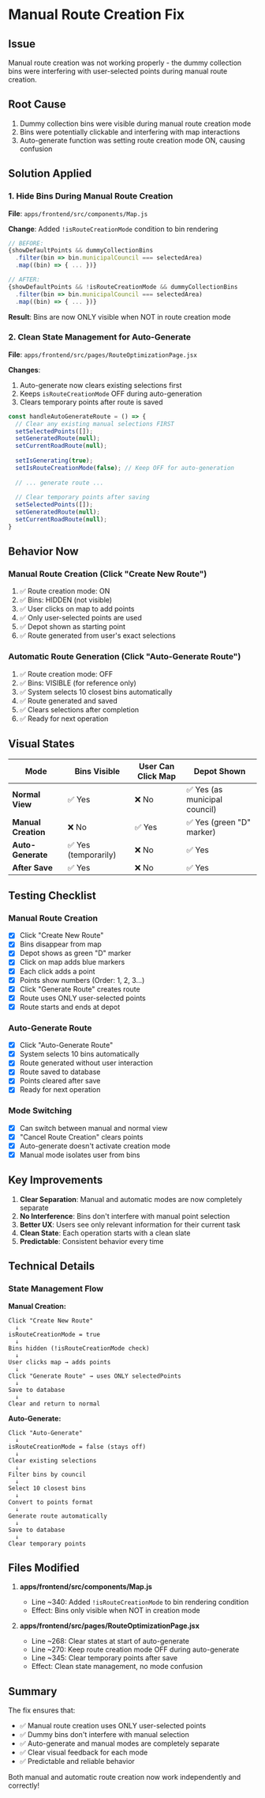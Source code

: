# Manual Route Creation Fix

## Issue
Manual route creation was not working properly - the dummy collection bins were interfering with user-selected points during manual route creation.

## Root Cause
1. Dummy collection bins were visible during manual route creation mode
2. Bins were potentially clickable and interfering with map interactions
3. Auto-generate function was setting route creation mode ON, causing confusion

## Solution Applied

### 1. Hide Bins During Manual Route Creation
**File**: `apps/frontend/src/components/Map.js`

**Change**: Added `!isRouteCreationMode` condition to bin rendering
```javascript
// BEFORE:
{showDefaultPoints && dummyCollectionBins
  .filter(bin => bin.municipalCouncil === selectedArea)
  .map((bin) => { ... })}

// AFTER:
{showDefaultPoints && !isRouteCreationMode && dummyCollectionBins
  .filter(bin => bin.municipalCouncil === selectedArea)
  .map((bin) => { ... })}
```

**Result**: Bins are now ONLY visible when NOT in route creation mode

### 2. Clean State Management for Auto-Generate
**File**: `apps/frontend/src/pages/RouteOptimizationPage.jsx`

**Changes**:
1. Auto-generate now clears existing selections first
2. Keeps `isRouteCreationMode` OFF during auto-generation
3. Clears temporary points after route is saved

```javascript
const handleAutoGenerateRoute = () => {
  // Clear any existing manual selections FIRST
  setSelectedPoints([]);
  setGeneratedRoute(null);
  setCurrentRoadRoute(null);
  
  setIsGenerating(true);
  setIsRouteCreationMode(false); // Keep OFF for auto-generation
  
  // ... generate route ...
  
  // Clear temporary points after saving
  setSelectedPoints([]);
  setGeneratedRoute(null);
  setCurrentRoadRoute(null);
}
```

## Behavior Now

### Manual Route Creation (Click "Create New Route")
1. ✅ Route creation mode: ON
2. ✅ Bins: HIDDEN (not visible)
3. ✅ User clicks on map to add points
4. ✅ Only user-selected points are used
5. ✅ Depot shown as starting point
6. ✅ Route generated from user's exact selections

### Automatic Route Generation (Click "Auto-Generate Route")
1. ✅ Route creation mode: OFF
2. ✅ Bins: VISIBLE (for reference only)
3. ✅ System selects 10 closest bins automatically
4. ✅ Route generated and saved
5. ✅ Clears selections after completion
6. ✅ Ready for next operation

## Visual States

| Mode | Bins Visible | User Can Click Map | Depot Shown |
|------|--------------|-------------------|-------------|
| **Normal View** | ✅ Yes | ❌ No | ✅ Yes (as municipal council) |
| **Manual Creation** | ❌ No | ✅ Yes | ✅ Yes (green "D" marker) |
| **Auto-Generate** | ✅ Yes (temporarily) | ❌ No | ✅ Yes |
| **After Save** | ✅ Yes | ❌ No | ✅ Yes |

## Testing Checklist

### Manual Route Creation
- [x] Click "Create New Route"
- [x] Bins disappear from map
- [x] Depot shows as green "D" marker
- [x] Click on map adds blue markers
- [x] Each click adds a point
- [x] Points show numbers (Order: 1, 2, 3...)
- [x] Click "Generate Route" creates route
- [x] Route uses ONLY user-selected points
- [x] Route starts and ends at depot

### Auto-Generate Route
- [x] Click "Auto-Generate Route"
- [x] System selects 10 bins automatically
- [x] Route generated without user interaction
- [x] Route saved to database
- [x] Points cleared after save
- [x] Ready for next operation

### Mode Switching
- [x] Can switch between manual and normal view
- [x] "Cancel Route Creation" clears points
- [x] Auto-generate doesn't activate creation mode
- [x] Manual mode isolates user from bins

## Key Improvements

1. **Clear Separation**: Manual and automatic modes are now completely separate
2. **No Interference**: Bins don't interfere with manual point selection
3. **Better UX**: Users see only relevant information for their current task
4. **Clean State**: Each operation starts with a clean slate
5. **Predictable**: Consistent behavior every time

## Technical Details

### State Management Flow

**Manual Creation:**
```
Click "Create New Route"
  ↓
isRouteCreationMode = true
  ↓
Bins hidden (!isRouteCreationMode check)
  ↓
User clicks map → adds points
  ↓
Click "Generate Route" → uses ONLY selectedPoints
  ↓
Save to database
  ↓
Clear and return to normal
```

**Auto-Generate:**
```
Click "Auto-Generate"
  ↓
isRouteCreationMode = false (stays off)
  ↓
Clear existing selections
  ↓
Filter bins by council
  ↓
Select 10 closest bins
  ↓
Convert to points format
  ↓
Generate route automatically
  ↓
Save to database
  ↓
Clear temporary points
```

## Files Modified

1. **apps/frontend/src/components/Map.js**
   - Line ~340: Added `!isRouteCreationMode` to bin rendering condition
   - Effect: Bins only visible when NOT in creation mode

2. **apps/frontend/src/pages/RouteOptimizationPage.jsx**
   - Line ~268: Clear states at start of auto-generate
   - Line ~270: Keep route creation mode OFF during auto-generate
   - Line ~345: Clear temporary points after save
   - Effect: Clean state management, no mode confusion

## Summary

The fix ensures that:
- ✅ Manual route creation uses ONLY user-selected points
- ✅ Dummy bins don't interfere with manual selection
- ✅ Auto-generate and manual modes are completely separate
- ✅ Clear visual feedback for each mode
- ✅ Predictable and reliable behavior

Both manual and automatic route creation now work independently and correctly!
